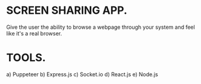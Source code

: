 # SCREEN SHARING APP.
Give the user the ability to browse a webpage through your system and feel like it's a real browser.

# TOOLS.
a) Puppeteer
b) Express.js
c) Socket.io
d) React.js
e) Node.js
